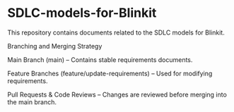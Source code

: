 # SDLC-models-for-Blinkit
This repository contains documents related to the SDLC models for Blinkit.

Branching and Merging Strategy

Main Branch (main) – Contains stable requirements documents.

Feature Branches (feature/update-requirements) – Used for modifying requirements.

Pull Requests & Code Reviews – Changes are reviewed before merging into the main branch.
